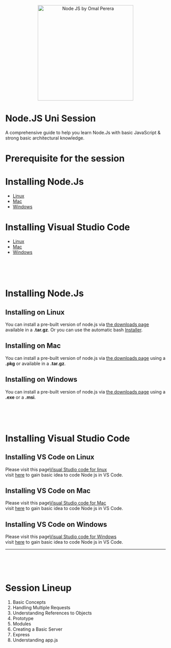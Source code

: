<p align="center">
  <img alt="Node JS by Omal Perera" src="https://nodejs.org/static/images/logo-light.svg" width="300"/>
</p>

# Node.JS Uni Session
A comprehensive guide to help you learn Node.Js with basic JavaScript &amp; strong basic architectural knowledge.

# Prerequisite for the session

# Installing Node.Js
* [Linux](#installing-on-linux)
* [Mac](#installing-on-mac)
* [Windows](#installing-on-windows)


# Installing Visual Studio Code
* [Linux](#installing-vs-code-on-linux)
* [Mac](#installing-vs-code-on-mac)
* [Windows](#installing-vs-code-on-windows)

<br><br><br>

# Installing Node.Js

## Installing on Linux
You can install a pre-built version of node.js via [the downloads page](http://nodejs.org/download/) available in a **.tar.gz**.
Or you can use the automatic bash [Installer](https://github.com/taaem/nodejs-linux-installer/releases).

## Installing on Mac
You can install a pre-built version of node.js via [the downloads page](http://nodejs.org/download/) using a **.pkg** or available in a **.tar.gz**.

## Installing on Windows
You can install a pre-built version of node.js via [the downloads page](http://nodejs.org/download/) using a **.exe** or a **.msi**.

<br><br><br>



# Installing Visual Studio Code

## Installing VS Code on Linux
Please visit this page[Visual Studio code for linux](https://code.visualstudio.com/docs/setup/linux)
<br>visit [here](https://code.visualstudio.com/docs/nodejs/nodejs-tutorial) to gain basic idea to code Node js in VS Code.

## Installing VS Code on Mac
Please visit this page[Visual Studio code for Mac](https://code.visualstudio.com/docs/setup/mac)
<br>visit [here](https://code.visualstudio.com/docs/nodejs/nodejs-tutorial) to gain basic idea to code Node js in VS Code.

## Installing VS Code on Windows
Please visit this page[Visual Studio code for Windows](https://code.visualstudio.com/docs/setup/windows)
<br>visit [here](https://code.visualstudio.com/docs/nodejs/nodejs-tutorial) to gain basic idea to code Node js in VS Code.

<hr>

<br><br><br>


# Session Lineup

1. Basic Concepts
2. Handling Multiple Requests
3. Understanding References to Objects
4. Prototype
5. Modules
6. Creating a Basic Server
7. Express
8. Understanding app.js
